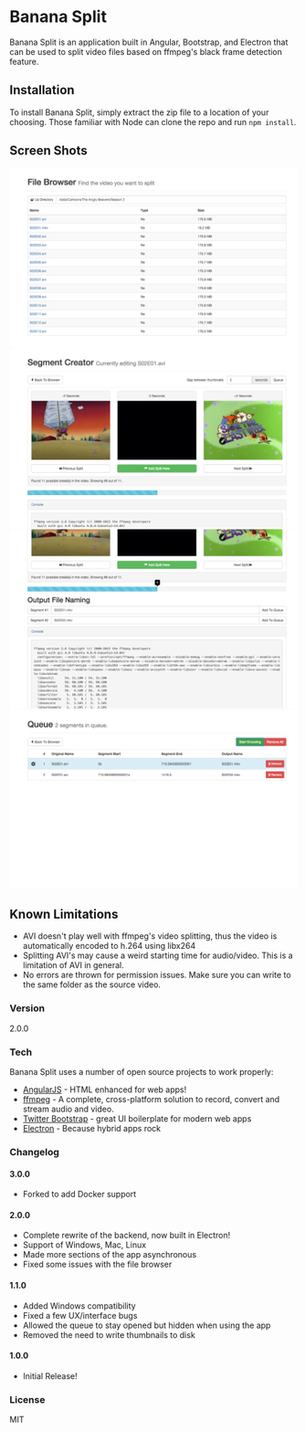 # Banana Split

Banana Split is an application built in Angular, Bootstrap, and Electron that can be used to split video files based on ffmpeg's black frame detection feature.

## Installation

To install Banana Split, simply extract the zip file to a location of your choosing. Those familiar with Node can clone the repo and run `npm install`.

## Screen Shots

![File Browser](.media/CDo6Rq8b01.png "The file browser")
![Spliting Interface](.media/nA7SAjPnCi.png "The main splitting interface")
![Spliting Interface With Splits](.media/JiwElYOEG9.png "Naming segments of the video")
![Queue](.media/WNQ2OYYqCX.png "Queue with a segment being processed")

## Known Limitations

 - AVI doesn't play well with ffmpeg's video splitting, thus the video is automatically encoded to h.264 using libx264
 - Splitting AVI's may cause a weird starting time for audio/video. This is a limitation of AVI in general.
 - No errors are thrown for permission issues. Make sure you can write to the same folder as the source video.

### Version

2.0.0

### Tech

Banana Split uses a number of open source projects to work properly:

* [AngularJS](https://angularjs.org/) - HTML enhanced for web apps!
* [ffmpeg](https://www.ffmpeg.org/) - A complete, cross-platform solution to record, convert and stream audio and video.
* [Twitter Bootstrap](http://getbootstrap.com/) - great UI boilerplate for modern web apps
* [Electron](http://electron.atom.io/) - Because hybrid apps rock

### Changelog

#### 3.0.0

- Forked to add Docker support

#### 2.0.0

- Complete rewrite of the backend, now built in Electron!
- Support of Windows, Mac, Linux
- Made more sections of the app asynchronous
- Fixed some issues with the file browser

#### 1.1.0

- Added Windows compatibility
- Fixed a few UX/interface bugs
- Allowed the queue to stay opened but hidden when using the app
- Removed the need to write thumbnails to disk

#### 1.0.0

- Initial Release!

### License

MIT
